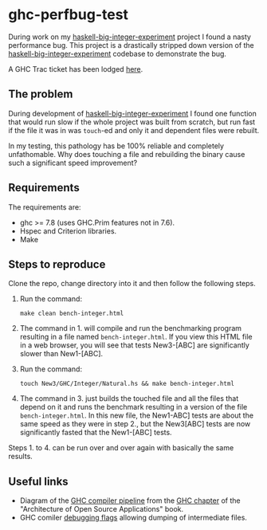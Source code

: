# ghc-perfbug-test

During work on my [haskell-big-integer-experiment][bigint] project I found a
nasty performance bug. This project is a drastically stripped down version of
the [haskell-big-integer-experiment][bigint] codebase to demonstrate the bug.

A GHC Trac ticket has been lodged [here][ghcbug].

## The problem

During development of [haskell-big-integer-experiment][bigint] I found one
function that would run slow if the whole project was built from scratch, but
run fast if the file it was in was `touch`-ed and only it and dependent files
were rebuilt.

In my testing, this pathology has be 100% reliable and completely unfathomable.
Why does touching a file and rebuilding the binary cause such a significant
speed improvement?


## Requirements

The requirements are:

* ghc >= 7.8 (uses GHC.Prim features not in 7.6).
* Hspec and Criterion libraries.
* Make


## Steps to reproduce

Clone the repo, change directory into it and then follow the following steps.

1. Run the command:

	`make clean bench-integer.html`

2. The command in 1. will compile and run the benchmarking program resulting in
a file named `bench-integer.html`. If you view this HTML file in a web browser,
you will see that tests New3-[ABC] are significantly slower than New1-[ABC].

3. Run the command:

	`touch New3/GHC/Integer/Natural.hs && make bench-integer.html`

4. The command in 3. just builds the touched file and all the files that depend
on it and runs the benchmark resulting in a version of the file
`bench-integer.html`. In this new file, the New1-ABC] tests are about the same
speed as they were in step 2., but the New3[ABC] tests are now significantly
fasted that the New1-[ABC] tests.

Steps 1. to 4. can be run over and over again with basically the same results.


## Useful links

* Diagram of the [GHC compiler pipeline][ghcpipe] from the [GHC chapter][aosabook]
of the "Architecture of Open Source Applications" book.
* GHC comiler [debugging flags][ghcflags] allowing dumping of intermediate files.

[aosabook]: http://www.aosabook.org/en/ghc.html
[bigint]: https://github.com/erikd/haskell-big-integer-experiment
[ghcbug]: https://ghc.haskell.org/trac/ghc/ticket/9646
[ghcpipe]: http://www.aosabook.org/images/ghc/hscpipe2.png
[ghcflags]: https://www.haskell.org/ghc/docs/7.8.3/html/users_guide/flag-reference.html#idp15020000
